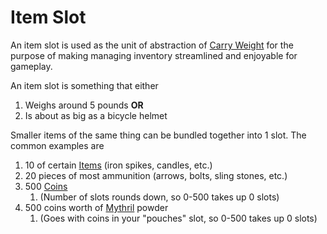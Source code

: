 # Item Slot

An item slot is used as the unit of abstraction of [Carry Weight](Carry%20Capacity.md) for the purpose of making managing inventory streamlined and enjoyable for gameplay.

An item slot is something that either

1. Weighs around 5 pounds **OR**
2. Is about as big as a bicycle helmet

Smaller items of the same thing can be bundled together into 1 slot. The common examples are

1. 10 of certain [Items](../../Items%20and%20Gear/Items.md) (iron spikes, candles, etc.)
2. 20 pieces of most ammunition (arrows, bolts, sling stones, etc.)
3. 500 [Coins](../../Items%20and%20Gear/Economy/Coins.md)
	1. (Number of slots rounds down, so 0-500 takes up 0 slots)
4. 500 coins worth of [Mythril](../../Magic/Mythril.md) powder
	1. (Goes with coins in your "pouches" slot, so 0-500 takes up 0 slots)
